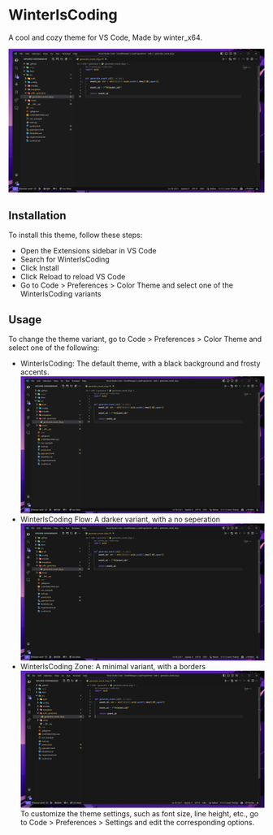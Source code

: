 # WinterIsCoding

A cool and cozy theme for VS Code, Made by winter_x64.

![Alt text](/assets/default.png)

## Installation

To install this theme, follow these steps:

- Open the Extensions sidebar in VS Code
- Search for WinterIsCoding
- Click Install
- Click Reload to reload VS Code
- Go to Code > Preferences > Color Theme and select one of the WinterIsCoding variants

## Usage

To change the theme variant, go to Code > Preferences > Color Theme and select one of the following:

- WinterIsCoding: The default theme, with a black background and frosty accents.
  ![default](/assets/default.png)
- WinterIsCoding Flow: A darker variant, with a no seperation
  ![Flow](/assets/flow.png)
- WinterIsCoding Zone: A minimal variant, with a borders
  ![Zone](/assets/zone.png)
  To customize the theme settings, such as font size, line height, etc., go to Code > Preferences > Settings and edit the corresponding options.
